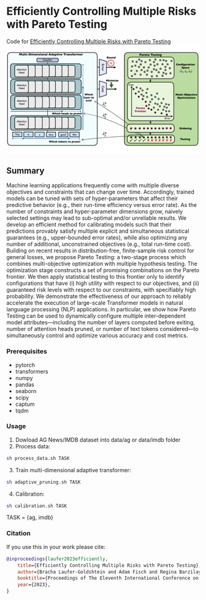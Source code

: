 # Efficiently Controlling Multiple Risks with Pareto Testing

Code for [Efficiently Controlling Multiple Risks with Pareto Testing](https://openreview.net/pdf?id=cyg2YXn_BqF) 
![](transformer_pruning.png)
## Summary

Machine learning applications frequently come with multiple diverse objectives and constraints that can change over time. Accordingly, trained models can be tuned with sets of hyper-parameters that affect their predictive behavior (e.g., their run-time efficiency versus error rate). As the number of constraints and hyper-parameter dimensions grow, naively selected settings may lead to sub-optimal and/or unreliable results. We develop an efficient method for calibrating models such that their predictions provably satisfy multiple explicit and simultaneous statistical guarantees (e.g., upper-bounded error rates), while also optimizing any number of additional, unconstrained objectives (e.g., total run-time cost). Building on recent results in distribution-free, finite-sample risk control for general losses, we propose Pareto Testing: a two-stage process which combines multi-objective optimization with multiple hypothesis testing. The optimization stage constructs a set of promising combinations on the Pareto frontier. We then apply statistical testing to this frontier only to identify configurations that have (i) high utility with respect to our objectives, and (ii) guaranteed risk levels with respect to our constraints, with specifiably high probability. We demonstrate the effectiveness of our approach to reliably accelerate the execution of large-scale Transformer models in natural language processing (NLP) applications. In particular, we show how Pareto Testing can be used to dynamically configure multiple inter-dependent model attributes—including the number of layers computed before exiting, number of attention heads pruned, or number of text tokens considered—to simultaneously control and optimize various accuracy and cost metrics.


### Prerequisites

* pytorch
* transformers
* numpy 
* pandas
* seaborn
* scipy
* captum
* tqdm

### Usage

1. Dowload AG News/IMDB dataset into data/ag or data/imdb folder
2. Process data:
```sh
sh process_data.sh TASK
```
3. Train multi-dimensional adaptive transformer:
```sh
sh adaptive_pruning.sh TASK
```
4. Calibration:
```sh
sh calibration.sh TASK
```
TASK = {ag, imdb}


### Citation
If you use this in your work please cite:
```bibtex
@inproceedings{laufer2023efficiently,
    title={Efficiently Controlling Multiple Risks with Pareto Testing},
    author={Bracha Laufer-Goldshtein and Adam Fisch and Regina Barzilay and Tommi Jaakkola},
    booktitle={Proceedings of The Eleventh International Conference on Learning Representations},
    year={2023},
}
